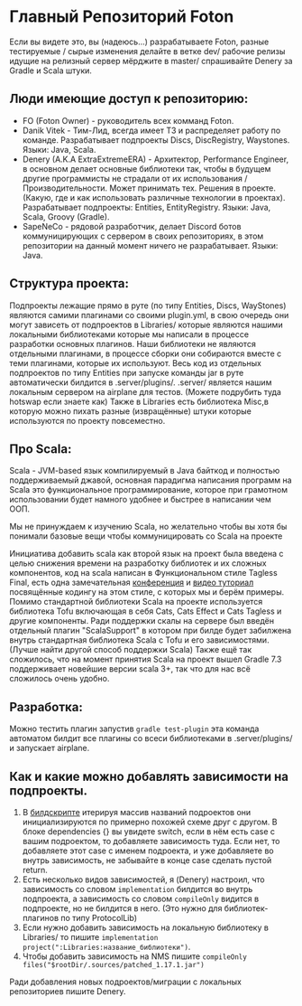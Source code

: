 # Главный Репозиторий Foton
Если вы видете это, вы (надеюсь...) разрабатываете Foton, разные тестируемые / сырые изменения делайте в ветке dev/ рабочие релизы идущие на релизный сервер мёрджите в master/
спрашивайте Denery за Gradle и Scala штуки.

Люди имеющие доступ к репозиторию:
------
- FO (Foton Owner) - руководитель всех комманд Foton.
- Danik Vitek - Тим-Лид, всегда имеет ТЗ и распределяет работу по команде. Разрабатывает подпроекты Discs, DiscRegistry, Waystones. Языки: Java, Scala.
- Denery (A.K.A ExtraExtremeERA) - Архитектор, Performance Engineer, в основном делает основные библиотеки так, чтобы в будущем другие программисты не страдали от их использования / Производительности. Может принимать тех. Решения в проекте. (Какую, где и как использовать различные технологии в проектах). Разрабатывает подпроекты: Entities, EntityRegistry. Языки: Java, Scala, Groovy (Gradle).
- SapeNeCo - рядовой разработчик, делает Discord ботов коммуницирующих с сервером в своих репозиториях, в этом репозитории на данный момент ничего не разрабатывает. Языки: Java.


Структура проекта:
-------
Подпроекты лежащие прямо в руте (по типу Entities, Discs, WayStones) являются самими плагинами со своими plugin.yml,
в свою очередь они могут зависеть от подпроектов в Libraries/ которые являются нашими локальными библиотеками
которые мы написали в процессе разработки основных плагинов. Наши библиотеки не являются отдельными плагинами, 
в процессе сборки они собираются вместе с теми плагинами, которые их используют.
Весь код из отдельных подпроектов по типу Entities при запуске команды jar в руте автоматически билдится в .server/plugins/.
.server/ является нашим локальным сервером на airplane для тестов. (Можете подрубить туда hotswap если знаете как)
Также в Libraries есть библиотека Misc,в которую можно пихать разные (извращённые) штуки которые используются по проекту повсеместно.

Про Scala:
-------
Scala - JVM-based язык компилируемый  в Java байткод и полностью поддерживаемый джавой, основная парадигма написания программ на Scala это
функциональное программирование, которое при грамотном использовании будет намного удобнее и быстрее в написании чем ООП.

Мы не принуждаем к изучению Scala, но желательно чтобы вы хотя бы понимали базовые вещи чтобы коммуницировать со Scala на проекте

Инициатива добавить scala как второй язык на проект была введена с целью снижения времени на разработку библиотек и их сложных компонентов,
код на scala написан в Функциональном стиле Tagless Final, есть одна замечательная [конференция](https://www.youtube.com/watch?v=sWEtnq0ReZA&t=2024s) и [видео туториал](https://www.youtube.com/watch?v=ZNK57IXgr3M) посвящённые кодингу на этом стиле,
с которых мы и берём примеры. Помимо стандартной библиотеки Scala на проекте используется библиотека Tofu включающая в себя Cats, Cats Effect и Cats Tagless и другие компоненты. Ради поддержки скалы на сервере был введён отдельный плагин "ScalaSupport" в котором при билде будет забилжена внутрь стандартная библиотека Scala с Tofu и его зависимостями. (Лучше найти другой способ поддержки Scala) Также ещё так сложилось, что на момент принятия Scala на проект вышел Gradle 7.3 поддерживает новейшие версии scala 3+, так что для нас всё сложилось очень удобно.

Разработка:
------
Можно тестить плагин запустив ```gradle test-plugin``` эта команда автоматом билдит все плагины со всеси библиотеками в .server/plugins/ и запускает airplane.

Как и какие можно добавлять зависимости на подпроекты.
------
1. В [билдскрипте](build.gradle) итерируя массив названий подроектов они инициализируются по примерно похожей схеме друг с другом.
В блоке dependencies {} вы увидете switch, если в нём есть case с вашим подроектом, то добавляете зависимость туда.
Если нет, то добавляете этот case с именем подроекта, и уже добавляете во внутрь зависимость, не забывайте в конце case сделать пустой return.
2. Есть несколько видов зависимостей, я (Denery) настроил, что зависимость со словом ```implementation``` билдится во внутрь
подпроекта, а зависимость со словом ```compileOnly``` видится в подпроекте, но не билдится в него. (Это нужно для библиотек-плагинов по типу ProtocolLib)
3. Если нужно добавить зависимость на локальную библиотеку в Libraries/ то пишите ```implementation project(":Libraries:название_библиотеки")```.
4. Чтобы добавить зависимость на NMS пишите ```compileOnly files("$rootDir/.sources/patched_1.17.1.jar")```

Ради добавления новых подроектов/миграции с локальных репозиториев пишите Denery.
